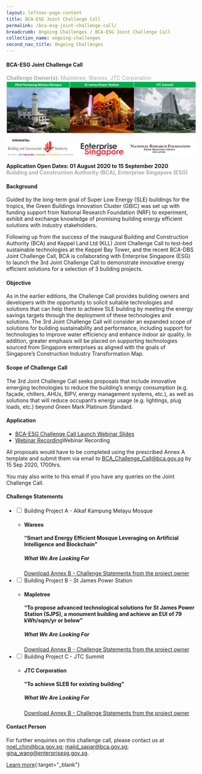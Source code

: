 ```yaml
---
layout: leftnav-page-content
title: BCA-ESG Joint Challenge Call 
permalink: /bca-esg-joint-challenge-call/
breadcrumb: Ongoing Challenges / BCA-ESG Joint Challenge Call 
collection_name: ongoing-challenges
second_nav_title: Ongoing Challenges
---
```


#### BCA-ESG Joint Challenge Call 
<font color="#a9a9a9"><b>Challenge Owner(s): </b>Mapletree, Warees, JTC Corporation</font>
[![1](/images/ongoing-challenges/BCA-ESG-joint-challenge.jpg)](https://www.sleb.sg/News/NewsDetails/1223)

**Application Open Dates: 01 August 2020 to 15 September 2020**<br>
<font color=" #a9a9a9"><b>Building and Construction Authority (BCA), Enterprise Singapore (ESG)</b></font>
<h4>Background</h4>

Guided by the long-term goal of Super Low Energy (SLE) buildings for the tropics, the Green Buildings Innovation Cluster (GBIC) was set up with funding support from National Research Foundation (NRF) to experiment, exhibit and exchange knowledge of promising building energy efficient solutions with industry stakeholders.


Following up from the success of the inaugural Building and Construction Authority (BCA) and Keppel Land Ltd (KLL) Joint Challenge Call to test-bed sustainable technologies at the Keppel Bay Tower, and the recent BCA-DBS Joint Challenge Call, BCA is collaborating with Enterprise Singapore (ESG) to launch the 3rd Joint Challenge Call to demonstrate innovative energy efficient solutions for a selection of 3 building projects.

<h4>Objective</h4>

As in the earlier editions, the Challenge Call provides building owners and developers with the opportunity to solicit suitable technologies and solutions that can help them to achieve SLE building by meeting the energy savings targets through the deployment of these technologies and solutions.  The 3rd Joint Challenge Call will consider an expanded scope of solutions for building sustainability and performance, including support for technologies to improve water efficiency and enhance indoor air quality.  In addition, greater emphasis will be placed on supporting technologies sourced from Singapore enterprises as aligned with the goals of Singapore’s Construction Industry Transformation Map.

<h4>Scope of Challenge Call</h4>

The 3rd Joint Challenge Call seeks proposals that include innovative emerging technologies to reduce the building’s energy consumption (e.g. façade, chillers, AHUs, BIPV, energy management systems, etc.), as well as solutions that will reduce occupant’s energy usage (e.g. lightings, plug loads, etc.) beyond Green Mark Platinum Standard.

<h4>Application</h4>

<ul>
  <li><a href="/images/BCA-ESG challenge launch webinar slides (12 Aug 2020).pdf">BCA-ESG Challenge Call Launch Webinar Slides</a></li>
  <li><a target="_blank" href="https://vimeo.com/447092674">Webinar Recording</a>Webinar Recording</a></li>
</ul>

All proposals would have to be completed using the prescribed Annex A template and submit them via email to <a style="text-decoration: none" href = "mailto: BCA_Challenge_Call@bca.gov.sg">BCA_Challenge_Call@bca.gov.sg</a> by 15 Sep 2020, 1700hrs.   

You may also write to this email if you have any queries on the Joint Challenge Call.

<!-- start of wrapper div -->
<!-- start of first drop down box -->
<div id="wrapper"> 
  <h4> Challenge Statements</h4>
<ul>
  <li>
    <input type="checkbox" id="list-item-1">
    <label for="list-item-1" class="first">Building Project A - Alkaf Kampung Melayu Mosque</label>
        <ul>
          <li><b><h4>Warees</h4>“Smart and Energy Efficient Mosque Leveraging on Artificial Intelligence and
Blockchain”</b>
            <h5>What We Are Looking For</h5>
<a href="https://www.sleb.sg/UserFiles/Resource/GBIC/3rd%20Challenge%20Call/Annex%20B%20-%20Challenge%20Statements%20from%20the%20project%20owner.zip" >Download Annex B - Challenge Statements from the project owner</a>
      </li>
     </ul>
   </li>
<!-- end of first drop down box -->
<!-- start of first drop down box -->
    <li>
    <input type="checkbox" id="list-item-2">
    <label for="list-item-2">Building Project B - St James Power Station</label>
      <ul>
        <li><b><h4>Mapletree</h4>“To propose advanced technological solutions for St James Power Station (SJPS), a
monument building and achieve an EUI of 79 kWh/sqm/yr or below”</b>
     
<h5>What We Are Looking For</h5>
<a href="https://www.sleb.sg/UserFiles/Resource/GBIC/3rd%20Challenge%20Call/Annex%20B%20-%20Challenge%20Statements%20from%20the%20project%20owner.zip" target="_blank" >Download Annex B - Challenge Statements from the project owner</a>
        </li>
      </ul>
    </li>
<!-- end of second drop down box -->
<!-- start of third drop down box -->
<li>
    <input type="checkbox" id="list-item-3">
    <label for="list-item-3">Building Project C - JTC Summit</label>
      <ul>
        <li><b><h4>JTC Corporation</h4>"To achieve SLEB for existing building"</b>
<h5>What We Are Looking For</h5>
<a href="https://www.sleb.sg/UserFiles/Resource/GBIC/3rd%20Challenge%20Call/Annex%20B%20-%20Challenge%20Statements%20from%20the%20project%20owner.zip" target="_blank" >Download Annex B - Challenge Statements from the project owner</a>
        </li>
      </ul>
    </li>
    
<!-- end of drop down box 3-->
</ul>
</div>

<h4>Contact Person</h4>

For further enquiries on this challenge call, please contact us at <a style="text-decoration: none" href = "mailto: noel_chin@bca.gov.sg">noel_chin@bca.gov.sg</a>; <a style="text-decoration: none" href = "mailto: majid_sapar@bca.gov.sg">majid_sapar@bca.gov.sg</a>; <a style="text-decoration: none" href = "mailto: gina_wang@enterprisesg.gov.sg">gina_wang@enterprisesg.gov.sg</a>.

[Learn more](https://www.sleb.sg/News/NewsDetails/1223){:target="_blank"}
